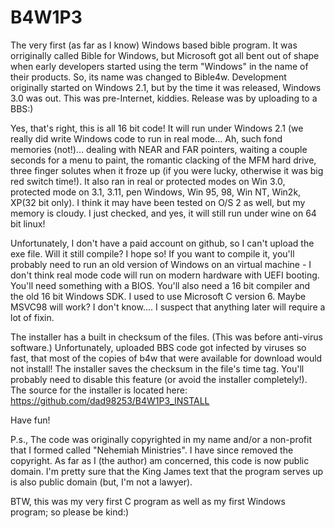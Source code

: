 # B4W1P3

The very first (as far as I know) Windows based bible program. It was orriginally called Bible for Windows, but Microsoft got all bent out of shape when early developers started using the term "Windows" in the name of their products. So, its name was changed to Bible4w. Development originally started on Windows 2.1, but by the time it was released, Windows 3.0 was out. This was pre-Internet, kiddies. Release was by uploading to a BBS:)

Yes, that's right, this is all 16 bit code! It will run under Windows 2.1 (we really did write Windows code to run in real mode... Ah, such fond memories (not!)... dealing with NEAR and FAR pointers, waiting a couple seconds for a menu to paint, the romantic clacking of the MFM hard drive, three finger solutes when it froze up (if you were lucky, otherwise it was big red switch time!). It also ran in real or protected modes on Win 3.0, protected mode on 3.1, 3.11, pen Windows, Win 95, 98, Win NT, Win2k, XP(32 bit only). I think it may have been tested on O/S 2 as well, but my memory is cloudy. I just checked, and yes, it will still run under wine on 64 bit linux!

Unfortunately, I don't have a paid account on github, so I can't upload the exe file. Will it still compile? I hope so! If you want to compile it, you'll probably need to run an old version of Windows on an virtual machine - I don't think real mode code will run on modern hardware with UEFI booting. You'll need something with a BIOS. You'll also need a 16 bit compiler and the old 16 bit Windows SDK. I used to use Microsoft C version 6. Maybe MSVC98 will work? I don't know.... I suspect that anything later will require a lot of fixin.

The installer has a built in checksum of the files. (This was before anti-virus software.) Unfortunately, uploaded BBS code got infected by viruses so fast, that most of the copies of b4w that were available for download would not install! The installer saves the checksum in the file's time tag. You'll probably need to disable this feature (or avoid the installer completely!). The source for the installer is located here: https://github.com/dad98253/B4W1P3_INSTALL

Have fun!

P.s.,
The code was originally copyrighted in my name and/or a non-profit that I formed called "Nehemiah Ministries". I have since removed the copyright. As far as I (the author) am concerned, this code is now public domain. I'm pretty sure that the King James text that the program serves up is also public domain (but, I'm not a lawyer).

BTW, this was my very first C program as well as my first Windows program; so please be kind:)
